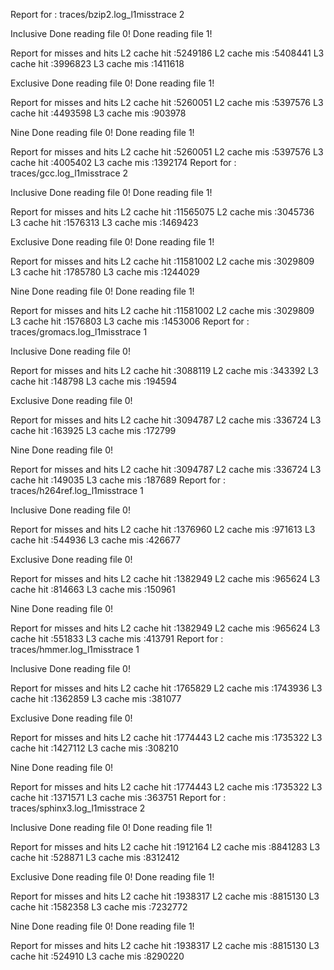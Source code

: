 Report for : traces/bzip2.log_l1misstrace 2

Inclusive
Done reading file 0!
Done reading file 1!

Report for misses and hits
L2 cache hit  :5249186
L2 cache mis  :5408441
L3 cache hit  :3996823
L3 cache mis  :1411618

Exclusive
Done reading file 0!
Done reading file 1!

Report for misses and hits
L2 cache hit  :5260051
L2 cache mis  :5397576
L3 cache hit  :4493598
L3 cache mis  :903978

Nine
Done reading file 0!
Done reading file 1!

Report for misses and hits
L2 cache hit  :5260051
L2 cache mis  :5397576
L3 cache hit  :4005402
L3 cache mis  :1392174
Report for : traces/gcc.log_l1misstrace 2

Inclusive
Done reading file 0!
Done reading file 1!

Report for misses and hits
L2 cache hit  :11565075
L2 cache mis  :3045736
L3 cache hit  :1576313
L3 cache mis  :1469423

Exclusive
Done reading file 0!
Done reading file 1!

Report for misses and hits
L2 cache hit  :11581002
L2 cache mis  :3029809
L3 cache hit  :1785780
L3 cache mis  :1244029

Nine
Done reading file 0!
Done reading file 1!

Report for misses and hits
L2 cache hit  :11581002
L2 cache mis  :3029809
L3 cache hit  :1576803
L3 cache mis  :1453006
Report for : traces/gromacs.log_l1misstrace 1

Inclusive
Done reading file 0!

Report for misses and hits
L2 cache hit  :3088119
L2 cache mis  :343392
L3 cache hit  :148798
L3 cache mis  :194594

Exclusive
Done reading file 0!

Report for misses and hits
L2 cache hit  :3094787
L2 cache mis  :336724
L3 cache hit  :163925
L3 cache mis  :172799

Nine
Done reading file 0!

Report for misses and hits
L2 cache hit  :3094787
L2 cache mis  :336724
L3 cache hit  :149035
L3 cache mis  :187689
Report for : traces/h264ref.log_l1misstrace 1

Inclusive
Done reading file 0!

Report for misses and hits
L2 cache hit  :1376960
L2 cache mis  :971613
L3 cache hit  :544936
L3 cache mis  :426677

Exclusive
Done reading file 0!

Report for misses and hits
L2 cache hit  :1382949
L2 cache mis  :965624
L3 cache hit  :814663
L3 cache mis  :150961

Nine
Done reading file 0!

Report for misses and hits
L2 cache hit  :1382949
L2 cache mis  :965624
L3 cache hit  :551833
L3 cache mis  :413791
Report for : traces/hmmer.log_l1misstrace 1

Inclusive
Done reading file 0!

Report for misses and hits
L2 cache hit  :1765829
L2 cache mis  :1743936
L3 cache hit  :1362859
L3 cache mis  :381077

Exclusive
Done reading file 0!

Report for misses and hits
L2 cache hit  :1774443
L2 cache mis  :1735322
L3 cache hit  :1427112
L3 cache mis  :308210

Nine
Done reading file 0!

Report for misses and hits
L2 cache hit  :1774443
L2 cache mis  :1735322
L3 cache hit  :1371571
L3 cache mis  :363751
Report for : traces/sphinx3.log_l1misstrace 2

Inclusive
Done reading file 0!
Done reading file 1!

Report for misses and hits
L2 cache hit  :1912164
L2 cache mis  :8841283
L3 cache hit  :528871
L3 cache mis  :8312412

Exclusive
Done reading file 0!
Done reading file 1!

Report for misses and hits
L2 cache hit  :1938317
L2 cache mis  :8815130
L3 cache hit  :1582358
L3 cache mis  :7232772

Nine
Done reading file 0!
Done reading file 1!

Report for misses and hits
L2 cache hit  :1938317
L2 cache mis  :8815130
L3 cache hit  :524910
L3 cache mis  :8290220
